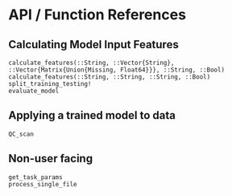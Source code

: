 # API / Function References 

## Calculating Model Input Features  

```@docs 
calculate_features(::String, ::Vector{String}, ::Vector{Matrix{Union{Missing, Float64}}}, ::String, ::Bool)
calculate_features(::String, ::String, ::String, ::Bool)
split_training_testing!
evaluate_model
``` 

## Applying a trained model to data 

```@docs
QC_scan
```

## Non-user facing

```@docs
get_task_params
process_single_file
```
